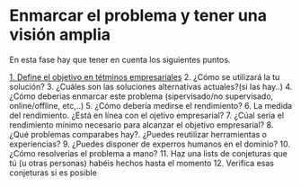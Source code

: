 # Enmarcar el problema y tener una visión amplia

En esta fase hay que tener en cuenta los siguientes puntos.

[1. Define el objetivo en tétminos empresariales](https://github.com/escalerarodriguezr/handson-ml3/tree/develop/book/01_Enmarcar%20el%20problema%20y%20tener%20una%20visi%C3%B3n%20amplia)
2. ¿Cómo se utilizará la tu solución?
3. ¿Cuáles son las soluciones alternativas actuales?(si las hay..)
4. ¿Cómo deberias enmarcar este problema (sipervisado/no supervisado, online/offline, etc,..)
5. ¿Cómo debería medirse el rendimiento?
6. La medida del rendimiento. ¿Está en línea con el ojetivo empresarial?
7. ¿Cúal sería el rendimiento mínimo necesario para alcanzar el objetivo empresarial?
8. ¿Qué problemas comparabes hay?. ¿Puedes reutilizar herramientas o experiencias?
9. ¿Puedes disponer de experros humanos en el dominio?
10. ¿Cómo resolverias el problema a mano?
11. Haz una lists de conjeturas que tú (u otras personas) habéis hechos hasta el momento
12. Verifica esas conjeturas si es posible
